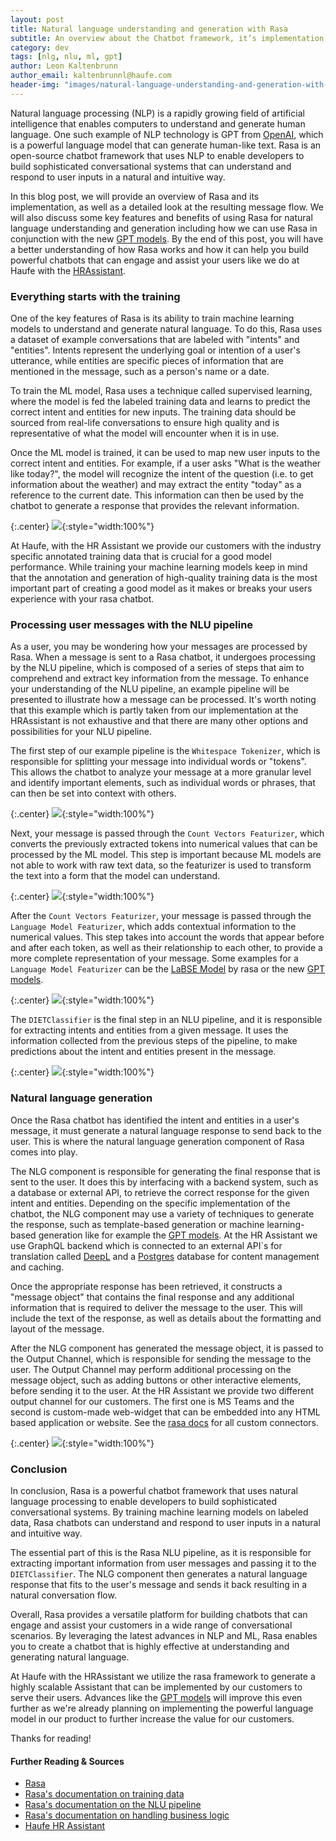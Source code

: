 ```yaml
---
layout: post
title: Natural language understanding and generation with Rasa
subtitle: An overview about the Chatbot framework, it’s implementation and the resulting message flow
category: dev
tags: [nlg, nlu, ml, gpt]
author: Leon Kaltenbrunn
author_email: kaltenbrunnl@haufe.com
header-img: "images/natural-language-understanding-and-generation-with-Rasa/hero.png"
---
```


Natural language processing (NLP) is a rapidly growing field of artificial intelligence that enables computers to understand and generate human language. One such example of NLP technology is GPT from [OpenAI](https://beta.openai.com/docs/models), which is a powerful language model that can generate human-like text. Rasa is an open-source chatbot framework that uses NLP to enable developers to build sophisticated conversational systems that can understand and respond to user inputs in a natural and intuitive way.

In this blog post, we will provide an overview of Rasa and its implementation, as well as a detailed look at the resulting message flow. We will also discuss some key features and benefits of using Rasa for natural language understanding and generation including how we can use Rasa in conjunction with the new [GPT models](https://beta.openai.com/docs/models). By the end of this post, you will have a better understanding of how Rasa works and how it can help you build powerful chatbots that can engage and assist your users like we do at Haufe with the [HRAssistant](https://www.haufe.de/hr/chatbot).

### Everything starts with the training

One of the key features of Rasa is its ability to train machine learning models to understand and generate natural language. To do this, Rasa uses a dataset of example conversations that are labeled with "intents" and "entities". Intents represent the underlying goal or intention of a user's utterance, while entities are specific pieces of information that are mentioned in the message, such as a person's name or a date.

To train the ML model, Rasa uses a technique called supervised learning, where the model is fed the labeled training data and learns to predict the correct intent and entities for new inputs. The training data should be sourced from real-life conversations to ensure high quality and is representative of what the model will encounter when it is in use. 

Once the ML model is trained, it can be used to map new user inputs to the correct intent and entities. For example, if a user asks "What is the weather like today?", the model will recognize the intent of the question (i.e. to get information about the weather) and may extract the entity "today" as a reference to the current date. This information can then be used by the chatbot to generate a response that provides the relevant information.

{:.center}
![]( /images/natural-language-understanding-and-generation-with-Rasa/intro.png){:style="width:100%"}

At Haufe, with the HR Assistant we provide our customers with the industry specific annotated training data that is crucial for a good model performance. While training your machine learning models keep in mind that the annotation and generation of high-quality training data is the most important part of creating a good model as it makes or breaks your users experience with your rasa chatbot.

### Processing user messages with the NLU pipeline

As a user, you may be wondering how your messages are processed by Rasa. When a message is sent to a Rasa chatbot, it undergoes processing by the NLU pipeline, which is composed of a series of steps that aim to comprehend and extract key information from the message. To enhance your understanding of the NLU pipeline, an example pipeline will be presented to illustrate how a message can be processed. It's worth noting that this example which is partly taken from our implementation at the HRAssistant is not exhaustive and that there are many other options and possibilities for your NLU pipeline.

The first step of our example pipeline is the `Whitespace Tokenizer`, which is responsible for splitting your message into individual words or "tokens". This allows the chatbot to analyze your message at a more granular level and identify important elements, such as individual words or phrases, that can then be set into context with others.

{:.center}
![]( /images/natural-language-understanding-and-generation-with-Rasa/1.png){:style="width:100%"}

Next, your message is passed through the `Count Vectors Featurizer`, which converts the previously extracted tokens into numerical values that can be processed by the ML model. This step is important because ML models are not able to work with raw text data, so the featurizer is used to transform the text into a form that the model can understand.

{:.center}
![]( /images/natural-language-understanding-and-generation-with-Rasa/2.png){:style="width:100%"}

After the `Count Vectors Featurizer`, your message is passed through the `Language Model Featurizer`, which adds contextual information to the numerical values. This step takes into account the words that appear before and after each token, as well as their relationship to each other, to provide a more complete representation of your message. Some examples for a `Language Model Featurizer` can be the [LaBSE Model](https://huggingface.co/rasa/LaBSE) by rasa or the new [GPT models](https://beta.openai.com/docs/models).

{:.center}
![]( /images/natural-language-understanding-and-generation-with-Rasa/3.png){:style="width:100%"}

The `DIETClassifier` is the final step in an NLU pipeline, and it is responsible for extracting intents and entities from a given message. It uses the information collected from the previous steps of the pipeline, to make predictions about the intent and entities present in the message.

{:.center}
![]( /images/natural-language-understanding-and-generation-with-Rasa/5.png){:style="width:100%"}

### Natural language generation

Once the Rasa chatbot has identified the intent and entities in a user's message, it must generate a natural language response to send back to the user. This is where the natural language generation component of Rasa comes into play.

The NLG component is responsible for generating the final response that is sent to the user. It does this by interfacing with a backend system, such as a database or external API, to retrieve the correct response for the given intent and entities. Depending on the specific implementation of the chatbot, the NLG component may use a variety of techniques to generate the response, such as template-based generation or machine learning-based generation like for example the [GPT models](https://beta.openai.com/docs/models). At the HR Assistant we use GraphQL backend which is connected to an external API`s for translation called [DeepL](https://www.deepl.com/translator) and a [Postgres](https://www.postgresql.org/) database for content management and caching.

Once the appropriate response has been retrieved, it constructs a "message object" that contains the final response and any additional information that is required to deliver the message to the user. This will include the text of the response, as well as details about the formatting and layout of the message.

After the NLG component has generated the message object, it is passed to the Output Channel, which is responsible for sending the message to the user. The Output Channel may perform additional processing on the message object, such as adding buttons or other interactive elements, before sending it to the user. At the HR Assistant we provide two different output channel for our customers. The first one is MS Teams and the second is custom-made web-widget that can be embedded into any HTML based application or website. See the [rasa docs](https://rasa.com/docs/rasa/next/connectors/custom-connectors) for all custom connectors. 

{:.center}
![]( /images/natural-language-understanding-and-generation-with-Rasa/6.png){:style="width:100%"}


### Conclusion

In conclusion, Rasa is a powerful chatbot framework that uses natural language processing to enable developers to build sophisticated conversational systems. By training machine learning models on labeled data, Rasa chatbots can understand and respond to user inputs in a natural and intuitive way. 

The essential part of this is the Rasa NLU pipeline, as it is responsible for extracting important information from user messages and passing it to the `DIETClassifier`. The NLG component then generates a natural language response that fits to the user's message and sends it back resulting in a natural conversation flow.

Overall, Rasa provides a versatile platform for building chatbots that can engage and assist your customers in a wide range of conversational scenarios. By leveraging the latest advances in NLP and ML, Rasa enables you to create a chatbot that is highly effective at understanding and generating natural language.

At Haufe with the HRAssistant we utilize the rasa framework to generate a highly scalable Assistant that can be implemented by our customers to serve their users. Advances like the [GPT models](https://beta.openai.com/docs/models) will improve this even further as we're already planning on implementing the powerful language model in our product to further increase the value for our customers. 

Thanks for reading!

#### Further Reading & Sources
- [Rasa](https://rasa.com/)
- [Rasa's documentation on training data](https://rasa.com/docs/rasa/tuning-your-model/)
- [Rasa's documentation on the NLU pipeline](https://rasa.com/docs/rasa/nlu/components/)
- [Rasa's documentation on handling business logic](https://rasa.com/docs/rasa/nlu/components/)
- [Haufe HR Assistant](https://www.haufe.de/hr/chatbot)
